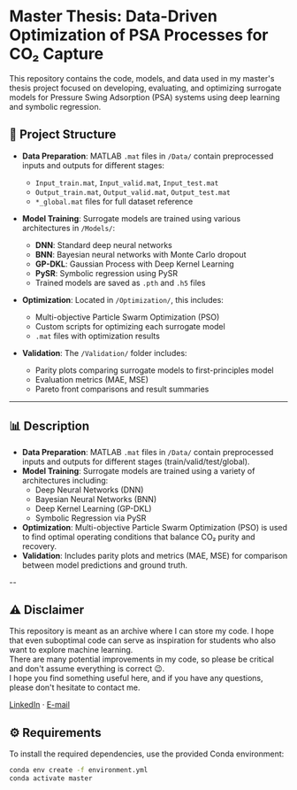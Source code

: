 # Master Thesis: Data-Driven Optimization of PSA Processes for CO₂ Capture

This repository contains the code, models, and data used in my master's thesis project focused on developing, evaluating, and optimizing surrogate models for Pressure Swing Adsorption (PSA) systems using deep learning and symbolic regression.

## 📁 Project Structure

- **Data Preparation**: MATLAB `.mat` files in `/Data/` contain preprocessed inputs and outputs for different stages:
  - `Input_train.mat`, `Input_valid.mat`, `Input_test.mat`
  - `Output_train.mat`, `Output_valid.mat`, `Output_test.mat`
  - `*_global.mat` files for full dataset reference

- **Model Training**: Surrogate models are trained using various architectures in `/Models/`:
  - **DNN**: Standard deep neural networks
  - **BNN**: Bayesian neural networks with Monte Carlo dropout
  - **GP-DKL**: Gaussian Process with Deep Kernel Learning
  - **PySR**: Symbolic regression using PySR
  - Trained models are saved as `.pth` and `.h5` files

- **Optimization**: Located in `/Optimization/`, this includes:
  - Multi-objective Particle Swarm Optimization (PSO)
  - Custom scripts for optimizing each surrogate model
  - `.mat` files with optimization results

- **Validation**: The `/Validation/` folder includes:
  - Parity plots comparing surrogate models to first-principles model
  - Evaluation metrics (MAE, MSE)
  - Pareto front comparisons and result summaries

---

## 📊 Description

- **Data Preparation**: MATLAB `.mat` files in `/Data/` contain preprocessed inputs and outputs for different stages (train/valid/test/global).
- **Model Training**: Surrogate models are trained using a variety of architectures including:
  - Deep Neural Networks (DNN)
  - Bayesian Neural Networks (BNN)
  - Deep Kernel Learning (GP-DKL)
  - Symbolic Regression via PySR
- **Optimization**: Multi-objective Particle Swarm Optimization (PSO) is used to find optimal operating conditions that balance CO₂ purity and recovery.
- **Validation**: Includes parity plots and metrics (MAE, MSE) for comparison between model predictions and ground truth.

--
## ⚠️ Disclaimer

This repository is meant as an archive where I can store my code. I hope that even suboptimal code can serve as inspiration for students who also want to explore machine learning.  
There are many potential improvements in my code, so please be critical and don't assume everything is correct 😉.  
I hope you find something useful here, and if you have any questions, please don't hesitate to contact me.

[LinkedIn](https://www.linkedin.com/in/ane-kristine-kjølner-a2a42a251/) · [E-mail](mailto:anekjolner@gmail.com)



## ⚙️ Requirements

To install the required dependencies, use the provided Conda environment:

```bash
conda env create -f environment.yml
conda activate master


